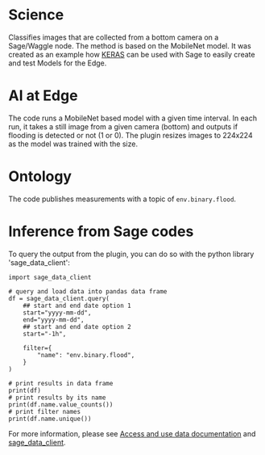# Science

Classifies images that are collected from a bottom camera on a Sage/Waggle node. The method is based on the MobileNet model. It was created as an example how [KERAS](https://keras.io/) can be used with Sage to easily create and test Models for the Edge.

# AI at Edge

The code runs a MobileNet based model with a given time interval. In each run, it takes a still image from a given camera (bottom) and outputs if flooding is detected or not (1 or 0). The plugin resizes images to 224x224 as the model was trained with the size.

# Ontology

The code publishes measurements with a topic of `env.binary.flood`.

# Inference from Sage codes
To query the output from the plugin, you can do so with the python library 'sage_data_client':
```
import sage_data_client

# query and load data into pandas data frame
df = sage_data_client.query(
    ## start and end date option 1
    start="yyyy-mm-dd",
    end="yyyy-mm-dd",
    ## start and end date option 2
    start="-1h",

    filter={
        "name": "env.binary.flood",
    }
)

# print results in data frame
print(df)
# print results by its name
print(df.name.value_counts())
# print filter names
print(df.name.unique())
```
For more information, please see [Access and use data documentation](https://docs.sagecontinuum.org/docs/tutorials/accessing-data) and [sage_data_client](https://pypi.org/project/sage-data-client/).
